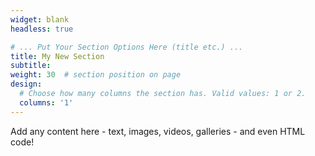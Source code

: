 ```yaml
---
widget: blank
headless: true

# ... Put Your Section Options Here (title etc.) ...
title: My New Section
subtitle:
weight: 30  # section position on page
design:
  # Choose how many columns the section has. Valid values: 1 or 2.
  columns: '1'
---
```


Add any content here - text, images, videos, galleries - and even HTML code!
